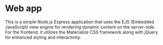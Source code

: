 # Web app
This is a simple Node.js Express application that uses the EJS (Embedded JavaScript) view engine for rendering dynamic content on the server-side. For the frontend, it utilizes the Materialize CSS framework along with jQuery for enhanced styling and interactivity.
